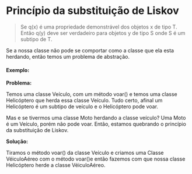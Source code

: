 # Princípio da substituição de Liskov

> Se q(x) é uma propriedade demonstrável dos objetos x de tipo T. Então q(y) deve ser verdadeiro para objetos y de tipo S onde S é um subtipo de T.

Se a nossa classe não pode se comportar como a classe que ela esta herdando, então temos um problema de abstração.

#### Exemplo:

**Problema:**

Temos uma classe Veículo, com um método voar() e temos uma classe Helicóptero que herda essa classe Veículo. Tudo certo, afinal um Helicóptero é um subtipo de veículo e o Helicóptero pode voar.

Mas e se tivermos uma classe Moto herdando a classe veículo? 
Uma Moto é um Veículo, porém não pode voar. Então, estamos quebrando o princípio da substituição de Liskov.

**Solução:**

Tiramos o método voar() da classe Veículo e criamos uma Classe VéiculoAéreo com o método voar()e então fazemos com que nossa classe Helicóptero herde a classe VéiculoAéreo.
